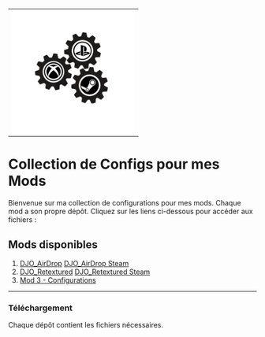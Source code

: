 
<table style="width: 100%; text-align: center;">
  <tr>
    <td>
    <img src="logo_acss.gif" width="250" height="250">
    </td>
  </tr>
</table>

# Collection de Configs pour mes Mods
<p>
Bienvenue sur ma collection de configurations pour mes mods. Chaque mod a son propre dépôt. Cliquez sur les liens ci-dessous pour accéder aux fichiers :
</p>

## Mods disponibles

1. [DJO_AirDrop](https://github.com/tonpseudo/config-mod1) [DJO_AirDrop Steam]([https://github.com/tonpseudo/config-mod1](https://steamcommunity.com/sharedfiles/filedetails/?id=3384470777))
2. [DJO_Retextured](https://github.com/tonpseudo/config-mod2) [DJO_Retextured Steam]([https://github.com/tonpseudo/config-mod2](https://steamcommunity.com/sharedfiles/filedetails/?id=3047075708)) 
3. [Mod 3 - Configurations](https://github.com/tonpseudo/config-mod3)

---

### Téléchargement
Chaque dépôt contient les fichiers nécessaires.
